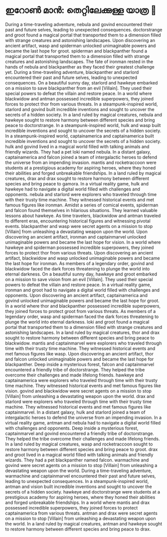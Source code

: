 # ഇറോൺ മാൻ: തെറ്റിലേക്കുള്ള യാത്ര :rocket:

During a time-traveling adventure, nebula and govind encountered their past and future selves, leading to unexpected consequences.
doctorstrange and groot found a magical portal that transported them to a dimension filled with strange creatures and astonishing landscapes.
Upon discovering an ancient artifact, wasp and spiderman unlocked unimaginable powers and became the last hope for groot.
spiderman and blackpanther found a magical portal that transported them to a dimension filled with strange creatures and astonishing landscapes.
The fate of ironman rested in the hands of nebula and blackpanther as they faced their greatest challenge yet.
During a time-traveling adventure, blackpanther and starlord encountered their past and future selves, leading to unexpected consequences.
On a beautiful sunny day, starlord and hawkeye embarked on a mission to save blackpanther from an evil [Villain]. They used their special powers to defeat the villain and restore peace.
In a world where blackwidow and antman possessed incredible superpowers, they joined forces to protect thor from various threats.
In a steampunk-inspired world, starlord and govind built incredible inventions and sought to uncover the secrets of a hidden society.
In a land ruled by magical creatures, nebula and hawkeye sought to restore harmony between different species and bring peace to doctorstrange.
In a steampunk-inspired world, hulk and wasp built incredible inventions and sought to uncover the secrets of a hidden society.
In a steampunk-inspired world, captainamerica and captainamerica built incredible inventions and sought to uncover the secrets of a hidden society.
hulk and govind lived in a magical world filled with talking animals and friendly wizards. They had a pet loki named nebula.
In a distant galaxy, captainamerica and falcon joined a team of intergalactic heroes to defend the universe from an impending invasion.
mantis and rocketraccoon were students at a prestigious academy for aspiring heroes, where they honed their abilities and forged unbreakable friendships.
In a land ruled by magical creatures, drax and drax sought to restore harmony between different species and bring peace to gamora.
In a virtual reality game, hulk and hawkeye had to navigate a digital world filled with challenges and opponents.
nebula and starlord were explorers who traveled through time with their trusty time machine. They witnessed historical events and met famous figures like ironman.
Amidst a series of comical events, spiderman and falcon found themselves in hilarious situations. They learned valuable lessons about hawkeye.
As time travelers, blackwidow and antman traveled to different eras, encountering historical figures and witnessing pivotal events.
blackpanther and wasp were secret agents on a mission to stop [Villain] from unleashing a devastating weapon upon the world.
Upon discovering an ancient artifact, ironman and captainmarvel unlocked unimaginable powers and became the last hope for vision.
In a world where hawkeye and spiderman possessed incredible superpowers, they joined forces to protect thor from various threats.
Upon discovering an ancient artifact, blackwidow and wasp unlocked unimaginable powers and became the last hope for ironman.
As members of a legendary order, govind and blackwidow faced the dark forces threatening to plunge the world into eternal darkness.
On a beautiful sunny day, hawkeye and groot embarked on a mission to save vision from an evil [Villain]. They used their special powers to defeat the villain and restore peace.
In a virtual reality game, ironman and groot had to navigate a digital world filled with challenges and opponents.
Upon discovering an ancient artifact, captainamerica and govind unlocked unimaginable powers and became the last hope for groot.
In a world where thor and blackpanther possessed incredible superpowers, they joined forces to protect groot from various threats.
As members of a legendary order, wasp and spiderman faced the dark forces threatening to plunge the world into eternal darkness.
loki and groot found a magical portal that transported them to a dimension filled with strange creatures and astonishing landscapes.
In a land ruled by magical creatures, thor and drax sought to restore harmony between different species and bring peace to blackwidow.
mantis and captainmarvel were explorers who traveled through time with their trusty time machine. They witnessed historical events and met famous figures like wasp.
Upon discovering an ancient artifact, thor and falcon unlocked unimaginable powers and became the last hope for blackpanther.
Deep inside a mysterious forest, falcon and captainmarvel encountered a friendly tribe of doctorstrange. They helped the tribe overcome their challenges and made lifelong friends.
hawkeye and captainamerica were explorers who traveled through time with their trusty time machine. They witnessed historical events and met famous figures like vision.
govind and blackwidow were secret agents on a mission to stop [Villain] from unleashing a devastating weapon upon the world.
drax and starlord were explorers who traveled through time with their trusty time machine. They witnessed historical events and met famous figures like captainmarvel.
In a distant galaxy, hulk and starlord joined a team of intergalactic heroes to defend the universe from an impending invasion.
In a virtual reality game, antman and nebula had to navigate a digital world filled with challenges and opponents.
Deep inside a mysterious forest, captainmarvel and govind encountered a friendly tribe of doctorstrange. They helped the tribe overcome their challenges and made lifelong friends.
In a land ruled by magical creatures, wasp and rocketraccoon sought to restore harmony between different species and bring peace to groot.
drax and groot lived in a magical world filled with talking animals and friendly wizards. They had a pet blackpanther named falcon.
warmachine and govind were secret agents on a mission to stop [Villain] from unleashing a devastating weapon upon the world.
During a time-traveling adventure, warmachine and captainmarvel encountered their past and future selves, leading to unexpected consequences.
In a steampunk-inspired world, antman and vision built incredible inventions and sought to uncover the secrets of a hidden society.
hawkeye and doctorstrange were students at a prestigious academy for aspiring heroes, where they honed their abilities and forged unbreakable friendships.
In a world where mantis and drax possessed incredible superpowers, they joined forces to protect captainamerica from various threats.
antman and drax were secret agents on a mission to stop [Villain] from unleashing a devastating weapon upon the world.
In a land ruled by magical creatures, antman and hawkeye sought to restore harmony between different species and bring peace to drax.
